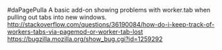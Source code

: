 #daPagePulla
A basic add-on showing problems with worker.tab when pulling out tabs into new windows.
http://stackoverflow.com/questions/36190084/how-do-i-keep-track-of-workers-tabs-via-pagemod-or-worker-tab-lost
https://bugzilla.mozilla.org/show_bug.cgi?id=1259292

